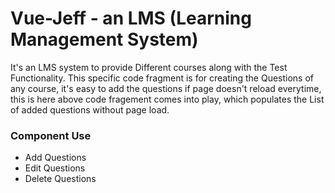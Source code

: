 # Vue-Jeff - an LMS (Learning Management System)
It's an LMS system to provide Different courses along with the Test Functionality. This specific code fragment is for creating the Questions of any course, it's easy to add the questions if page doesn't reload everytime, this is here above code fragement comes into play, which populates the List of added questions without page load.

### Component Use
* Add Questions
* Edit Questions
* Delete Questions


